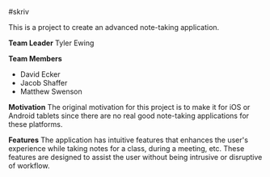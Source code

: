 #skriv

This is a project to create an advanced note-taking application.

**Team Leader** 
Tyler Ewing

**Team Members**
* David Ecker
* Jacob Shaffer
* Matthew Swenson

**Motivation**
The original motivation for this project is to make it for iOS or Android tablets since there are no real good note-taking applications for these platforms.

**Features**
The application has intuitive features that enhances the user's experience while taking notes for a class, during a meeting, etc. These features are designed to assist the user without being intrusive or disruptive of workflow.


